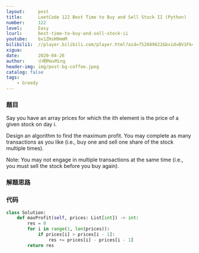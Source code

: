 ```yaml
---
layout:     post
title:      LeetCode 122 Best Time to Buy and Sell Stock II (Python)
number:     122
level:      Easy
lcurl:      best-time-to-buy-and-sell-stock-ii
youtube:    bx1ZHsH9mmM
bilibili1:  //player.bilibili.com/player.html?aid=752689622&bvid=BV1Fk4y1R7ve&cid=174270712&page=1
xigua:      
date:       2020-04-26
author:     小明MaxMing
header-img: img/post-bg-coffee.jpeg
catalog: false
tags:
    - Greedy
---
```


### 题目

Say you have an array prices for which the ith element is the price of a given stock on day i.

Design an algorithm to find the maximum profit. You may complete as many transactions as you like (i.e., buy one and sell one share of the stock multiple times).

Note: You may not engage in multiple transactions at the same time (i.e., you must sell the stock before you buy again).

### 解题思路



### 代码
```python
class Solution:
    def maxProfit(self, prices: List[int]) -> int:
        res = 0
        for i in range(1, len(prices)):
            if prices[i] > prices[i - 1]:
                res += prices[i] - prices[i - 1]
        return res
```